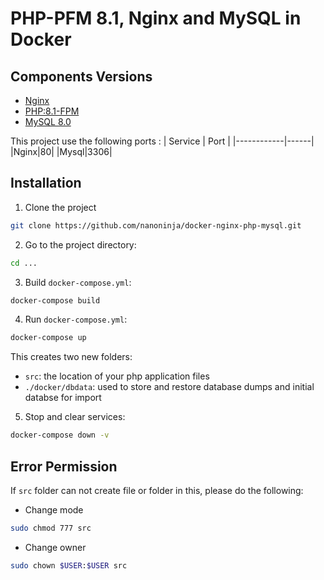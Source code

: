 # PHP-PFM 8.1, Nginx and MySQL in Docker

## Components Versions
- [Nginx](https://hub.docker.com/_/nginx)
- [PHP:8.1-FPM](https://hub.docker.com/_/php/tags?page=1&name=fpm)
- [MySQL 8.0](https://hub.docker.com/_/mysql)

This project use the following ports :
| Service     | Port |
|------------|------|
|Nginx|80|
|Mysql|3306|

## Installation
1. Clone the project
```sh
git clone https://github.com/nanoninja/docker-nginx-php-mysql.git
```

2. Go to the project directory:
```sh
cd ...
```

3. Build `docker-compose.yml`:
```sh
docker-compose build
```

4. Run `docker-compose.yml`:
```sh
docker-compose up
```
This creates two new folders:
- `src`: the location of your php application files
- `./docker/dbdata`: used to store and restore database dumps and initial databse for import

5. Stop and clear services:
```sh
docker-compose down -v
```
## Error Permission
If `src` folder can not create file or folder in this, please do the following:
- Change mode
```sh
sudo chmod 777 src
```
- Change owner
```sh
sudo chown $USER:$USER src
```
